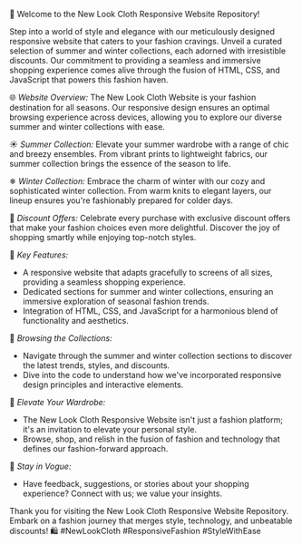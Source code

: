 👗 Welcome to the New Look Cloth Responsive Website Repository!

Step into a world of style and elegance with our meticulously designed responsive website that caters to your fashion cravings. Unveil a curated selection of summer and winter collections, each adorned with irresistible discounts. Our commitment to providing a seamless and immersive shopping experience comes alive through the fusion of HTML, CSS, and JavaScript that powers this fashion haven.

🌐 *Website Overview:*
The New Look Cloth Website is your fashion destination for all seasons. Our responsive design ensures an optimal browsing experience across devices, allowing you to explore our diverse summer and winter collections with ease.

☀ *Summer Collection:*
Elevate your summer wardrobe with a range of chic and breezy ensembles. From vibrant prints to lightweight fabrics, our summer collection brings the essence of the season to life.

❄ *Winter Collection:*
Embrace the charm of winter with our cozy and sophisticated winter collection. From warm knits to elegant layers, our lineup ensures you're fashionably prepared for colder days.

💃 *Discount Offers:*
Celebrate every purchase with exclusive discount offers that make your fashion choices even more delightful. Discover the joy of shopping smartly while enjoying top-notch styles.

🚀 *Key Features:*
- A responsive website that adapts gracefully to screens of all sizes, providing a seamless shopping experience.
- Dedicated sections for summer and winter collections, ensuring an immersive exploration of seasonal fashion trends.
- Integration of HTML, CSS, and JavaScript for a harmonious blend of functionality and aesthetics.

🔗 *Browsing the Collections:*
- Navigate through the summer and winter collection sections to discover the latest trends, styles, and discounts.
- Dive into the code to understand how we've incorporated responsive design principles and interactive elements.

👠 *Elevate Your Wardrobe:*
- The New Look Cloth Responsive Website isn't just a fashion platform; it's an invitation to elevate your personal style.
- Browse, shop, and relish in the fusion of fashion and technology that defines our fashion-forward approach.

👗 *Stay in Vogue:*
- Have feedback, suggestions, or stories about your shopping experience? Connect with us; we value your insights.

Thank you for visiting the New Look Cloth Responsive Website Repository. Embark on a fashion journey that merges style, technology, and unbeatable discounts! 🛍 #NewLookCloth #ResponsiveFashion #StyleWithEase
